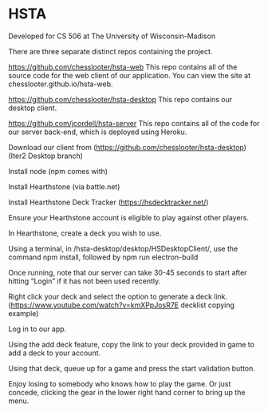 # HSTA
Developed for CS 506 at The University of Wisconsin-Madison

There are three separate distinct repos containing the project.

https://github.com/chesslooter/hsta-web
This repo contains all of the source code for the web client of our application. You can view the site at chesslooter.github.io/hsta-web.

https://github.com/chesslooter/hsta-desktop
This repo contains our desktop client.

https://github.com/jcordell/hsta-server
This repo contains all of the code for our server back-end, which is deployed using Heroku.



Download our client from (https://github.com/chesslooter/hsta-desktop) (Iter2 Desktop branch) 

Install node (npm comes with) 

Install Hearthstone (via battle.net)

Install Hearthstone Deck Tracker (https://hsdecktracker.net/) 

Ensure your Hearthstone account is eligible to play against other players. 

In Hearthstone, create a deck you wish to use. 

Using a terminal, in /hsta-desktop/desktop/HSDesktopClient/, use the command npm install, followed by npm run electron-build

Once running, note that our server can take 30-45 seconds to start after hitting “Login” if it has not been used recently.

Right click your deck and select the option to generate a deck link. (https://www.youtube.com/watch?v=kmXPpJosR7E decklist copying example)

Log in to our app. 

Using the add deck feature, copy the link to your deck provided in game to add a deck to your account. 

Using that deck, queue up for a game and press the start validation button. 

Enjoy losing to somebody who knows how to play the game. Or just concede, clicking the gear in the lower right hand corner to bring up the menu. 
